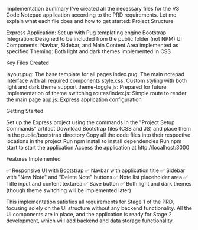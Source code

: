 Implementation Summary
I've created all the necessary files for the VS Code Notepad application according to the PRD requirements. Let me explain what each file does and how to get started:
Project Structure

Express Application: Set up with Pug templating engine
Bootstrap Integration: Designed to be included from the public folder (not NPM)
UI Components: Navbar, Sidebar, and Main Content Area implemented as specified
Theming: Both light and dark themes implemented in CSS

Key Files Created

layout.pug: The base template for all pages
index.pug: The main notepad interface with all required components
style.css: Custom styling with both light and dark theme support
theme-toggle.js: Prepared for future implementation of theme switching
routes/index.js: Simple route to render the main page
app.js: Express application configuration

Getting Started

Set up the Express project using the commands in the "Project Setup Commands" artifact
Download Bootstrap files (CSS and JS) and place them in the public/bootstrap directory
Copy all the code files into their respective locations in the project
Run npm install to install dependencies
Run npm start to start the application
Access the application at http://localhost:3000

Features Implemented

✅ Responsive UI with Bootstrap
✅ Navbar with application title
✅ Sidebar with "New Note" and "Delete Note" buttons
✅ Note list placeholder area
✅ Title input and content textarea
✅ Save button
✅ Both light and dark themes (though theme switching will be implemented later)

This implementation satisfies all requirements for Stage 1 of the PRD, focusing solely on the UI structure without any backend functionality. All the UI components are in place, and the application is ready for Stage 2 development, which will add backend and data storage functionality.
